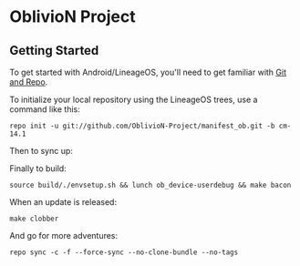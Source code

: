 OblivioN Project
================


Getting Started
---------------

To get started with Android/LineageOS, you'll need to get
familiar with [Git and Repo](http://source.android.com/source/using-repo.html).

To initialize your local repository using the LineageOS trees, use a command like this:

    repo init -u git://github.com/OblivioN-Project/manifest_ob.git -b cm-14.1

Then to sync up:

    

Finally to build:

    source build/./envsetup.sh && lunch ob_device-userdebug && make bacon
    
When an update is released:

    make clobber
    
And go for more adventures:

    repo sync -c -f --force-sync --no-clone-bundle --no-tags

